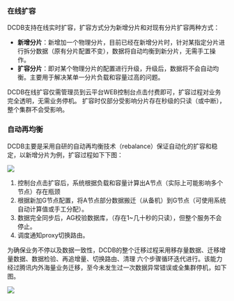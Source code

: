 ### 在线扩容
DCDB支持在线实时扩容，扩容方式分为新增分片和对现有分片扩容两种方式：

- **新增分片**：新增加一个物理分片，目前已经在新增分片时，针对某指定分片进行拆分数据（原有分片配置不变），数据将自动均衡到新分片，无需手工操作。
- **扩容分片**：即对某个物理分片的配置进行升级，升级后，数据将不会自动均衡。主要用于解决某单一分片负载和容量过高的问题。

DCDB在线扩容仅需管理员到云平台WEB控制台点击付费即可，扩容过程对业务完全透明，无需业务停机。
扩容时仅部分受影响分片存在秒级的只读（或中断），整个集群不会受影响。

### 自动再均衡
DCDB主要是采用自研的自动再均衡技术（rebalance）保证自动化的扩容和稳定，以新增分片为例，扩容过程如下下图：

![](http://imgcache.tce.fsphere.cn/static/mc.qcloudimg.com/static/img/66436f6d12657b8494afa421443edb54/image.png)
 
1)	控制台点击扩容后，系统根据负载和容量计算出A节点（实际上可能影响多个节点）存在瓶颈
2)	根据新加G节点配置，将A节点部分数据搬迁（从备机）到G节点（可使用系统自动计算值或手工分配）。
3)	数据完全同步后，AG校验数据库，（存在1~几十秒的只读），但整个服务不会停止。
4)	调度通知proxy切换路由。

为确保业务不停以及数据一致性，DCDB的整个迁移过程采用移存量数据、迁移增量数据、数据检验、再追增量、切换路由、清理 六个步骤循环迭代进行。该能力经过腾讯内外海量业务迁移，至今未发生过一次数据异常错误或全集群停机，如下图。
 
![](http://imgcache.tce.fsphere.cn/static/mc.qcloudimg.com/static/img/3ef3fd9d60f2f20a4966d79c3c1ead7a/image.png)